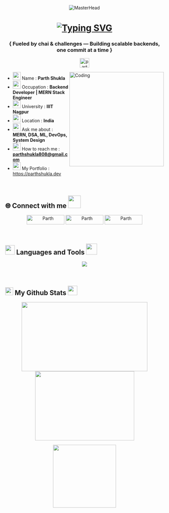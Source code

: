 <p align="center">
  <img src="https://i.giphy.com/media/v1.Y2lkPTc5MGI3NjExMzl1d21vdXljdnJucDYzOGx0M3M2ZmUwMnp3aWxwazU2NWh1YWlrYiZlcD12MV9pbnRlcm5hbF9naWZfYnlfaWQmY3Q9Zw/5e25aUTZPcI94uMZgv/giphy.gif" alt="MasterHead">
</p>

<h1 align="center">
  <a href="https://git.io/typing-svg">
    <img src="https://readme-typing-svg.demolab.com?font=Fira+Code&pause=1000&width=435&lines=Hello+There+👋,+Parth+this+side!!;Welcome+to+my+Github+Profile;I'm+a+Backend+Specialist+and+Full+Stack+Developer;Crafting+clean+architecture+with+MERN+Stack;Always+learning,+always+building;Feel+free+to+explore+my+repositories!;Let's+connect+and+collab+%F0%9F%9A%80" alt="Typing SVG" />
  </a>
</h1>



<h3 align="center">{ Fueled by chai & challenges — Building scalable backends, one commit at a time }</h3>


<p align="center"> <img src="https://komarev.com/ghpvc/?username=parthshukla26&label=Profile%20views&color=0e75b6&style=flat" alt="parthshukla26" height="30"/> </p>
<img align="right" alt="Coding" width="300" src="https://i.pinimg.com/originals/c6/3c/ae/c63cae1344766f14d9d184e5aafed065.gif">

- <img src = "https://icon-library.com/images/avatar-icon-images/avatar-icon-images-4.jpg" width = 25px> Name : **Parth Shukla** 
- <img src = "https://cdn2.iconfinder.com/data/icons/colored-simple-circle-volume-04/128/circle-flat-general-53623030e-512.png" width = 25px> Occupation : **Backend Developer | MERN Stack Engineer**
- <img src = "https://cdn-icons-png.freepik.com/256/5352/5352118.png?semt=ais_hybrid" width = 25px> University : **IIIT Nagpur**
- <img src = "https://cdn-icons-png.freepik.com/512/3183/3183012.png" width = 25px> Location : **India**
- <img src = "https://cdn-icons-png.flaticon.com/512/7245/7245025.png" width = 25px> Ask me about : **MERN, DSA, ML, DevOps, System Design**
- <img src = "https://static.vecteezy.com/system/resources/thumbnails/014/440/980/small_2x/email-message-icon-design-in-blue-circle-png.png" width = 25px> How to reach me :  **parthshukla808@gmail.com**
- <img src = "https://cdn-icons-png.flaticon.com/512/12496/12496748.png" width = 25px> My Portfolio : https://parthshukla.dev

<br>


<h2 align="left">🌐 Connect with me <img src = "https://user-images.githubusercontent.com/74038190/219923809-b86dc415-a0c2-4a38-bc88-ad6cf06395a8.gif" width="40px" height="40px"></h2>
<p align="center">
<a href="https://www.linkedin.com/in/parthshukla808" target="blank">
    <img align="center" src="https://img.shields.io/badge/linkedin-%230077B5.svg?style=for-the-badge&logo=linkedin&logoColor=white" alt="Parth" height="30" width="120" /></a>
<a href="https://x.com/parthshukla808" target="blank">
  <img align="center" src="https://img.shields.io/badge/Twitter-%231DA1F2.svg?style=for-the-badge&logo=Twitter&logoColor=white" alt="Parth" height="30" width="120" /></a>
<a href="https://www.instagram.com/parthshukla7531/" target="blank">
    <img align="center" src="https://img.shields.io/badge/Instagram-%23E4405F.svg?style=for-the-badge&logo=Instagram&logoColor=white" alt="Parth" height="30" width="120" /></a>
</p>

<br>
<h2 align="left"><img src="https://user-images.githubusercontent.com/74038190/212284087-bbe7e430-757e-4901-90bf-4cd2ce3e1852.gif" width="30" height="30"/> Languages and Tools <img src="https://media.tenor.com/q4L3wKD-P7YAAAAi/hydra-we-bhack.gif" width="35" height="35"/></h2>
<p align="center">
  <img src="https://skillicons.dev/icons?i=cpp,js,ts,html,css,react,nextjs,nodejs,express,mongodb,postgresql,mysql,docker,firebase,vercel,redux,github,git,arduino,threejs,python,jwt,linux,figma,postman" />
</p>

<br>
<h2 align="left"><img src = "https://www.svgrepo.com/show/475654/github-color.svg" width="25px" height="25px"> My Github Stats <img src = "https://media.tenor.com/LSHKMiRdLggAAAAi/statistics-trending-up.gif" width="30px" height="30px"></h2>
<div align="center">
  <img src="https://github-readme-stats.vercel.app/api?username=parthshukla26&show_icons=true&locale=en&theme=transparent" height="220px" width="400px"/>
  <img src="https://github-readme-stats.vercel.app/api/top-langs?username=parthshukla26&show_icons=true&locale=en&layout=compact&theme=transparent" height="220px" width="315px"/>
</div>
<p align="center">
  <img src="https://github-readme-streak-stats.herokuapp.com/?user=parthshukla26&theme=transparent&show_icons=true" height="200px"/>
</p>

<br>


